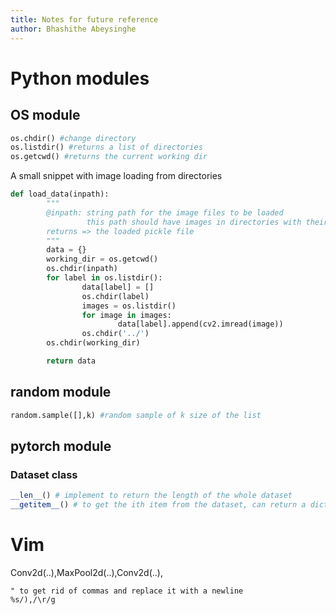```yaml
---
title: Notes for future reference
author: Bhashithe Abeysinghe
---
```


# Python modules

## OS module

``` python
os.chdir() #change directory
os.listdir() #returns a list of directories
os.getcwd() #returns the current working dir
```

A small snippet with image loading from directories

``` python
def load_data(inpath):
        """
        @inpath: string path for the image files to be loaded
                 this path should have images in directories with their label names
        returns => the loaded pickle file
        """
        data = {}
        working_dir = os.getcwd()
        os.chdir(inpath)
        for label in os.listdir():
                data[label] = []
                os.chdir(label)
                images = os.listdir()
                for image in images:
                        data[label].append(cv2.imread(image))
                os.chdir('../')
        os.chdir(working_dir)

        return data

```

## random module

``` python
random.sample([],k) #random sample of k size of the list
```
## pytorch module

### Dataset class
``` python
__len__() # implement to return the length of the whole dataset
__getitem__() # to get the ith item from the dataset, can return a dictionary also applied transformations
```

# Vim

Conv2d(..),MaxPool2d(..),Conv2d(..),

``` vim
" to get rid of commas and replace it with a newline
%s/),/\r/g
```
